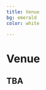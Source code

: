 ```yaml
---
title: Venue
bg: emerald
color: white

---
```

# Venue

## TBA

<!--Brainhack will take place at the  **University of Warsaw, Faculty of Physics, Pasteura 5, 02-093 Warsaw, Poland**. Additional information how to get to Warsaw and university campus  can be found at the [AoN website](http://neuroaspects.org/getting-to-warsaw-and-faculty-of-biology).

<div class="icontain">
  <iframe src="https://www.google.com/maps/embed?pb=!1m18!1m12!1m3!1d2444.7040269753106!2d20.98086791549002!3d52.21242587975718!2m3!1f0!2f0!3f0!3m2!1i1024!2i768!4f13.1!3m3!1m2!1s0x471eccece2d062d9%3A0xeb502e63f53718c9!2sWydzia%C5%82+Fizyki+Uniwersytetu+Warszawskiego!5e0!3m2!1spl!2spl!4v1501617472587" allowfullscreen></iframe>
</div> -->
